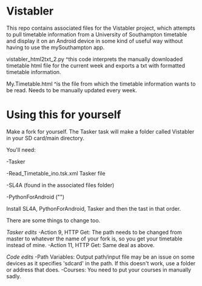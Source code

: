 # Vistabler
This repo contains associated files for the Vistabler project, which attempts to pull timetable information from a University of Southampton timetable and display it on an Android device in some kind of useful way without having to use the mySouthampton app.

vistabler_html2txt_2.py
^this code interprets the manually downloaded timetable html file for the current week and exports a txt with formatted timetable information.

My.Timetable.html
^is the file from which the timetable information wants to be read. Needs to be manually updated every week.

# Using this for yourself
Make a fork for yourself.
The Tasker task will make a folder called Vistabler in your SD card/main directory.

You'll need:

-Tasker

-Read_Timetable_ino.tsk.xml Tasker file

-SL4A (found in the associated files folder)

-PythonForAndroid ("")

Install SL4A, PythonForAndroid, Tasker and then the tast in that order.

There are some things to change too.

*Tasker edits*
-Action 9, HTTP Get: The path needs to be changed from master to whatever the name of your fork is, so you get your timetable instead of mine.
-Action 11, HTTP Get: Same deal as above.

*Code edits*
-Path Variables: Output path/input file may be an issue on some devices as it specifies 'sdcard' in the path. If this doesn't work, use a folder or address that does.
-Courses: You need to put your courses in manually sadly.
